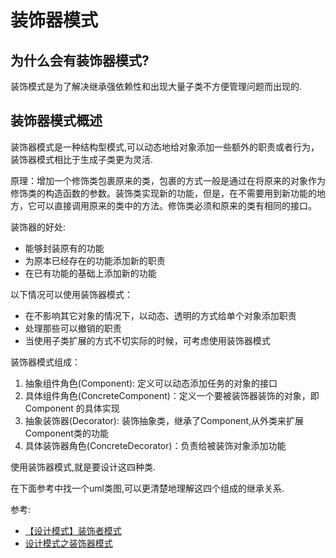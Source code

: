 # 装饰器模式

## 为什么会有装饰器模式?
装饰模式是为了解决继承强依赖性和出现大量子类不方便管理问题而出现的.

## 装饰器模式概述
装饰器模式是一种结构型模式,可以动态地给对象添加一些额外的职责或者行为，装饰器模式相比于生成子类更为灵活.

原理：增加一个修饰类包裹原来的类，包裹的方式一般是通过在将原来的对象作为修饰类的构造函数的参数。装饰类实现新的功能，但是，在不需要用到新功能的地方，它可以直接调用原来的类中的方法。修饰类必须和原来的类有相同的接口。

装饰器的好处:
* 能够封装原有的功能
* 为原本已经存在的功能添加新的职责
* 在已有功能的基础上添加新的功能

以下情况可以使用装饰器模式：
* 在不影响其它对象的情况下，以动态、透明的方式给单个对象添加职责
* 处理那些可以撤销的职责
* 当使用子类扩展的方式不切实际的时候，可考虑使用装饰器模式

装饰器模式组成：
1. 抽象组件角色(Component): 定义可以动态添加任务的对象的接口
2. 具体组件角色(ConcreteComponent)：定义一个要被装饰器装饰的对象，即 Component 的具体实现
3. 抽象装饰器(Decorator): 装饰抽象类，继承了Component,从外类来扩展Component类的功能
4. 具体装饰器角色(ConcreteDecorator)：负责给被装饰对象添加功能

使用装饰器模式,就是要设计这四种类.

在下面参考中找一个uml类图,可以更清楚地理解这四个组成的继承关系.

参考:
* [【设计模式】装饰者模式](http://www.cnblogs.com/leesf456/p/5557778.html)
* [设计模式之装饰器模式](https://zhuanlan.zhihu.com/p/25003369)